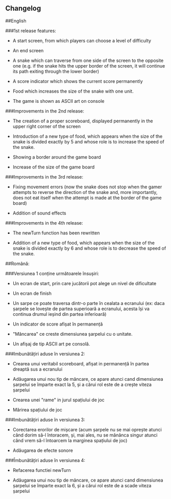 Changelog
---
##English

###1st release features:

- A start screen, from which players can choose a level of difficulty

- An end screen

- A snake which can traverse from one side of the screen to the opposite one (e.g. if the snake hits the upper border of the screen, it will continue its path exiting through the lower border)

- A score indicator which shows the current score permanently

- Food which increases the size of the snake with one unit.

- The game is shown as ASCII art on console

###Improvements in the 2nd release:

- The creation of a proper scoreboard, displayed permanently in the upper right corner of the screen

- Introduction of a new type of food, which appears when the size of the snake is divided exactly by 5 and whose role is to increase the speed of the snake.

- Showing a border around the game board

- Increase of the size of the game board

###Improvements in the 3rd release:

- Fixing movement errors (now the snake does not stop when the gamer attempts to reverse the direction of the snake and, more importantly, does not eat itself when the attempt is made at the border of the game board)

- Addition of sound effects

###Improvements in the 4th release:

- The newTurn function has been rewritten

- Addition of a new type of food, which appears when the size of the snake is divided exactly by 6 and whose role is to decrease the speed of the snake.

##Română:

###Versiunea 1 conține următoarele însușiri:

- Un ecran de start, prin care jucătorii pot alege un nivel de dificultate

- Un ecran de finish

- Un sarpe ce poate traversa dintr-o parte în cealata a ecranului (ex: daca șarpele se lovește de partea superioară a ecranului, acesta își va continua drumul ieșind din partea inferioară)

- Un indicator de score afișat în permanență

- "Mâncarea" ce creste dimensiunea șarpelui cu o unitate.

- Un afișaj de tip ASCII art pe consolă.

###Imbunătățiri aduse în versiunea 2:

- Crearea unui veritabil scoreboard, afișat in permanență în partea dreaptă sus a ecranului

- Adăugarea unui nou tip de mâncare, ce apare atunci cand dimensiunea șarpelui se împarte exact la 5, și a cărui rol este de a crește viteza șarpelui

- Crearea unei "rame" in jurul spațiului de joc

- Mărirea spațiului de joc

###Imbunătățiri aduse în versiunea 3:

- Corectarea erorilor de mișcare (acum șarpele nu se mai oprește atunci când dorim să-l întoracem, și, mai ales, nu se mănânca singur atunci când vrem să-l întoarcem la marginea spațiului de joc)

- Adăugarea de efecte sonore

###Îmbunătățiri aduse în versiunea 4:

- Refacerea functiei newTurn

- Adăugarea unui nou tip de mâncare, ce apare atunci cand dimensiunea șarpelui se împarte exact la 6, și a cărui rol este de a scade viteza șarpelui
